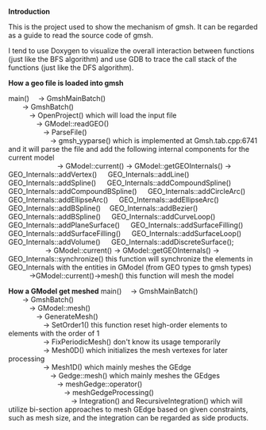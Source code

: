 **Introduction**

This is the project used to show the mechanism of gmsh.
It can be regarded as a guide to read the source code of gmsh.

I tend to use Doxygen to visualize the overall interaction between functions (just like the BFS algorithm) and use GDB to trace the call stack of the functions (just like the DFS algorithm).

**How a geo file is loaded into gmsh**

main() 
&emsp;-> GmshMainBatch()   <br/>
&emsp;&emsp;-> GmshBatch()   <br/>
&emsp;&emsp;&emsp;-> OpenProject() which will load the input file  <br/>
&emsp;&emsp;&emsp;&emsp;-> GModel::readGEO()  <br/>
&emsp;&emsp;&emsp;&emsp;&emsp;-> ParseFile()  <br/>
&emsp;&emsp;&emsp;&emsp;&emsp;&emsp;-> gmsh_yyparse() which is implemented at Gmsh.tab.cpp:6741 and it will parse the file and add the following internal components for the current model  <br/>
&emsp;&emsp;&emsp;&emsp;&emsp;&emsp;&emsp;-> GModel::current() -> GModel::getGEOInternals() -> GEO_Internals::addVertex()  &emsp;
GEO_Internals::addLine() &emsp;
GEO_Internals::addSpline() &emsp;
GEO_Internals::addCompoundSpline() &emsp;
GEO_Internals::addCompoundBSpline() &emsp;
GEO_Internals::addCircleArc() &emsp;
GEO_Internals::addEllipseArc() &emsp;
GEO_Internals::addEllipseArc() &emsp;
GEO_Internals::addBSpline()&emsp;
GEO_Internals::addBezier() &emsp;
GEO_Internals::addBSpline() &emsp;
GEO_Internals::addCurveLoop() &emsp;
GEO_Internals::addPlaneSurface() &emsp;
GEO_Internals::addSurfaceFilling() &emsp;
GEO_Internals::addSurfaceFilling() &emsp;
GEO_Internals::addSurfaceLoop() &emsp;
GEO_Internals::addVolume() &emsp;
GEO_Internals::addDiscreteSurface(); &emsp; <br/>
&emsp;&emsp;&emsp;&emsp;&emsp; ->  GModel::current() -> GModel::getGEOInternals() -> GEO_Internals::synchronize() this function will synchronize the elements in GEO_Internals with the entities in GModel (from GEO types to gmsh types) <br/>
&emsp;&emsp;&emsp;->GModel::current()->mesh() this function will mesh the model

**How a GModel get meshed**
main() 
&emsp;-> GmshMainBatch()   <br/>
&emsp;&emsp;-> GmshBatch()   <br/>
&emsp;&emsp;&emsp;-> GModel::mesh()   <br/>
&emsp;&emsp;&emsp;&emsp;-> GenerateMesh()   <br/>
&emsp;&emsp;&emsp;&emsp;&emsp;-> SetOrder1()  this function reset high-order elements to elements with the order of 1<br/>
&emsp;&emsp;&emsp;&emsp;&emsp;-> FixPeriodicMesh() don't know its usage temporarily<br/>
&emsp;&emsp;&emsp;&emsp;&emsp;-> Mesh0D() which initializes the mesh vertexes for later processing  <br/>
&emsp;&emsp;&emsp;&emsp;&emsp;-> Mesh1D() which mainly meshes the GEdge  <br/>
&emsp;&emsp;&emsp;&emsp;&emsp;&emsp;-> Gedge::mesh() which mainly meshes the GEdges  <br/>
&emsp;&emsp;&emsp;&emsp;&emsp;&emsp;&emsp;-> meshGedge::operator()  <br/>
&emsp;&emsp;&emsp;&emsp;&emsp;&emsp;&emsp;&emsp;-> meshGedgeProcessing()  <br/>
&emsp;&emsp;&emsp;&emsp;&emsp;&emsp;&emsp;&emsp;&emsp;-> Integration() and RecursiveIntegration() which will utilize bi-section approaches to mesh GEdge based on given constraints, such as mesh size, and the integration can be regarded as side products. <br/>